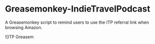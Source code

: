 Greasemonkey-IndieTravelPodcast
===============================

A Greasemonkey script to remind users to use the ITP referral link when browsing Amazon.

![ITP Greasem